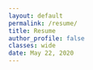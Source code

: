 ```yaml
---
layout: default
permalink: /resume/
title: Resume
author_profile: false
classes: wide
date: May 22, 2020
---
```


<object data="/assets/docs/CV_Hagelstein_Lucas.pdf" width="1000" height="1000" type='application/pdf'/>
